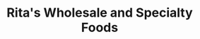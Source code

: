 ---
title: "Rita's Wholesale and Specialty Foods"
url: /eureka/ritas-wholesale-and-specialty-foods/
shop: wholesale
---